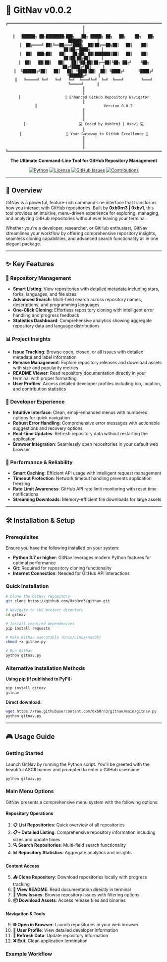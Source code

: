 # 🚀 GitNav v0.0.2

<div align="center">

```
╔══════════════════════════════════════════════════════════════════════════════╗
║                                                                              ║
║   ██████╗ ██╗████████╗███╗   ██╗ █████╗ ██╗   ██╗    ██╗   ██╗ ██████╗      ║
║  ██╔════╝ ██║╚══██╔══╝████╗  ██║██╔══██╗██║   ██║    ██║   ██║██╔═████╗     ║
║  ██║  ███╗██║   ██║   ██╔██╗ ██║███████║██║   ██║    ██║   ██║██║██╔██║     ║
║  ██║   ██║██║   ██║   ██║╚██╗██║██╔══██║╚██╗ ██╔╝    ╚██╗ ██╔╝████╔╝██║     ║
║  ╚██████╔╝██║   ██║   ██║ ╚████║██║  ██║ ╚████╔╝      ╚████╔╝ ╚██████╔╝     ║
║   ╚═════╝ ╚═╝   ╚═╝   ╚═╝  ╚═══╝╚═╝  ╚═╝  ╚═══╝        ╚═══╝   ╚═════╝      ║
║                                                                              ║
║                    🚀 Enhanced GitHub Repository Navigator                   ║
║                              Version 0.0.2                                   ║
║                                                                              ║
║                        💻 Coded by 0xb0rn3 | 0xbv1 💻                        ║
║                    🌟 Your Gateway to GitHub Excellence 🌟                   ║
║                                                                              ║
╚══════════════════════════════════════════════════════════════════════════════╝
```

**The Ultimate Command-Line Tool for GitHub Repository Management**

[![Python](https://img.shields.io/badge/Python-3.7+-blue.svg)](https://python.org)
[![License](https://img.shields.io/badge/License-MIT-green.svg)](LICENSE)
[![GitHub Issues](https://img.shields.io/badge/Issues-Welcome-red.svg)](https://github.com/0xb0rn3/gitnav/issues)
[![Contributions](https://img.shields.io/badge/Contributions-Welcome-brightgreen.svg)](CONTRIBUTING.md)

</div>

---

## 🌟 Overview

GitNav is a powerful, feature-rich command-line interface that transforms how you interact with GitHub repositories. Built by **0xb0rn3 | 0xbv1**, this tool provides an intuitive, menu-driven experience for exploring, managing, and analyzing GitHub repositories without ever leaving your terminal.

Whether you're a developer, researcher, or GitHub enthusiast, GitNav streamlines your workflow by offering comprehensive repository insights, seamless cloning capabilities, and advanced search functionality all in one elegant package.

---

## ✨ Key Features

### 🎯 **Repository Management**
- **Smart Listing**: View repositories with detailed metadata including stars, forks, languages, and file sizes
- **Advanced Search**: Multi-field search across repository names, descriptions, and programming languages
- **One-Click Cloning**: Effortless repository cloning with intelligent error handling and progress feedback
- **Statistics Dashboard**: Comprehensive analytics showing aggregate repository data and language distributions

### 📊 **Project Insights**
- **Issue Tracking**: Browse open, closed, or all issues with detailed metadata and label information
- **Release Management**: Explore repository releases and download assets with size and popularity metrics
- **README Viewer**: Read repository documentation directly in your terminal with proper formatting
- **User Profiles**: Access detailed developer profiles including bio, location, and contribution statistics

### 🔧 **Developer Experience**
- **Intuitive Interface**: Clean, emoji-enhanced menus with numbered options for quick navigation
- **Robust Error Handling**: Comprehensive error messages with actionable suggestions and recovery options
- **Real-time Updates**: Refresh repository data without restarting the application
- **Browser Integration**: Seamlessly open repositories in your default web browser

### 🚀 **Performance & Reliability**
- **Smart Caching**: Efficient API usage with intelligent request management
- **Timeout Protection**: Network timeout handling prevents application freezing
- **Rate Limit Awareness**: GitHub API rate limit monitoring with reset time notifications
- **Streaming Downloads**: Memory-efficient file downloads for large assets

---

## 🛠️ Installation & Setup

### Prerequisites

Ensure you have the following installed on your system:

- **Python 3.7 or higher**: GitNav leverages modern Python features for optimal performance
- **Git**: Required for repository cloning functionality
- **Internet Connection**: Needed for GitHub API interactions

### Quick Installation

```bash
# Clone the GitNav repository
git clone https://github.com/0xb0rn3/gitnav.git

# Navigate to the project directory
cd gitnav

# Install required dependencies
pip install requests

# Make GitNav executable (Unix/Linux/macOS)
chmod +x gitnav.py

# Run GitNav
python gitnav.py
```

### Alternative Installation Methods

**Using pip (if published to PyPI):**
```bash
pip install gitnav
gitnav
```

**Direct download:**
```bash
wget https://raw.githubusercontent.com/0xb0rn3/gitnav/main/gitnav.py
python gitnav.py
```

---

## 🎮 Usage Guide

### Getting Started

Launch GitNav by running the Python script. You'll be greeted with the beautiful ASCII banner and prompted to enter a GitHub username:

```bash
python gitnav.py
```

### Main Menu Options

GitNav presents a comprehensive menu system with the following options:

#### **Repository Operations**
1. **📋 List Repositories**: Quick overview of all repositories
2. **📋+ Detailed Listing**: Comprehensive repository information including sizes and update times
3. **🔍 Search Repositories**: Multi-field search functionality
4. **📊 Repository Statistics**: Aggregate analytics and insights

#### **Content Access**
5. **📥 Clone Repository**: Download repositories locally with progress tracking
6. **📖 View README**: Read documentation directly in terminal
7. **🐛 View Issues**: Browse repository issues with filtering options
8. **📦 Download Assets**: Access release files and binaries

#### **Navigation & Tools**
9. **🌐 Open in Browser**: Launch repositories in your web browser
10. **👤 User Profile**: View detailed developer information
11. **🔄 Refresh Data**: Update repository information
12. **❌ Exit**: Clean application termination

### Example Workflow

